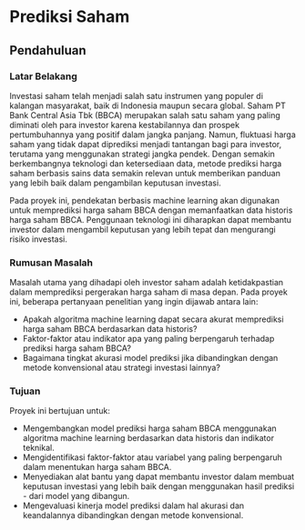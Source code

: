 # Prediksi Saham

## Pendahuluan

### Latar Belakang

Investasi saham telah menjadi salah satu instrumen yang populer di kalangan masyarakat, baik di Indonesia maupun secara global. Saham PT Bank Central Asia Tbk (BBCA) merupakan salah satu saham yang paling diminati oleh para investor karena kestabilannya dan prospek pertumbuhannya yang positif dalam jangka panjang. Namun, fluktuasi harga saham yang tidak dapat diprediksi menjadi tantangan bagi para investor, terutama yang menggunakan strategi jangka pendek. Dengan semakin berkembangnya teknologi dan ketersediaan data, metode prediksi harga saham berbasis sains data semakin relevan untuk memberikan panduan yang lebih baik dalam pengambilan keputusan investasi.

Pada proyek ini, pendekatan berbasis machine learning akan digunakan untuk memprediksi harga saham BBCA dengan memanfaatkan data historis harga saham BBCA. Penggunaan teknologi ini diharapkan dapat membantu investor dalam mengambil keputusan yang lebih tepat dan mengurangi risiko investasi.

### Rumusan Masalah

Masalah utama yang dihadapi oleh investor saham adalah ketidakpastian dalam memprediksi pergerakan harga saham di masa depan. Pada proyek ini, beberapa pertanyaan penelitian yang ingin dijawab antara lain:

- Apakah algoritma machine learning dapat secara akurat memprediksi harga saham BBCA berdasarkan data historis?
- Faktor-faktor atau indikator apa yang paling berpengaruh terhadap prediksi harga saham BBCA?
- Bagaimana tingkat akurasi model prediksi jika dibandingkan dengan metode konvensional atau strategi investasi lainnya?

### Tujuan

Proyek ini bertujuan untuk:

- Mengembangkan model prediksi harga saham BBCA menggunakan algoritma machine learning berdasarkan data historis dan indikator teknikal.
- Mengidentifikasi faktor-faktor atau variabel yang paling berpengaruh dalam menentukan harga saham BBCA.
- Menyediakan alat bantu yang dapat membantu investor dalam membuat keputusan investasi yang lebih baik dengan menggunakan hasil prediksi - dari model yang dibangun.
- Mengevaluasi kinerja model prediksi dalam hal akurasi dan keandalannya dibandingkan dengan metode konvensional.

